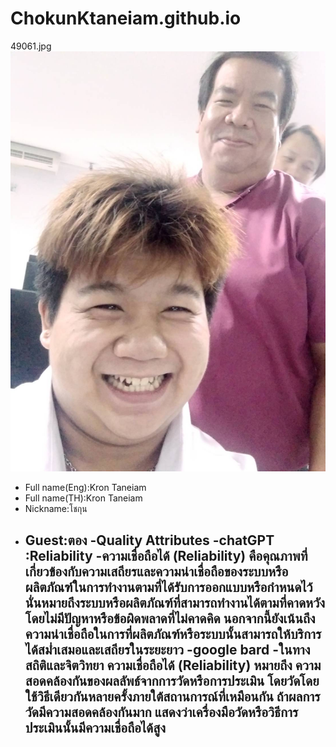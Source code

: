 # ChokunKtaneiam.github.io
49061.jpg
![MarineGEO circle logo](/49061.jpg "MarineGEO logo")

- Full name(Eng):Kron Taneiam
- Full name(TH):Kron Taneiam
- Nickname:โชกุน
- Guest:ตอง
-Quality Attributes
  -chatGPT :Reliability
  -ความเชื่อถือได้ (Reliability) คือคุณภาพที่เกี่ยวข้องกับความเสถียรและความน่าเชื่อถือของระบบหรือผลิตภัณฑ์ในการทำงานตามที่ได้รับการออกแบบหรือกำหนดไว้ นั่นหมายถึงระบบหรือผลิตภัณฑ์ที่สามารถทำงานได้ตามที่คาดหวังโดยไม่มีปัญหาหรือข้อผิดพลาดที่ไม่คาดคิด นอกจากนี้ยังเน้นถึงความน่าเชื่อถือในการที่ผลิตภัณฑ์หรือระบบนั้นสามารถให้บริการได้สม่ำเสมอและเสถียรในระยะยาว
  -google bard
  -ในทางสถิติและจิตวิทยา ความเชื่อถือได้ (Reliability) หมายถึง ความสอดคล้องกันของผลลัพธ์จากการวัดหรือการประเมิน โดยวัดโดยใช้วิธีเดียวกันหลายครั้งภายใต้สถานการณ์ที่เหมือนกัน ถ้าผลการวัดมีความสอดคล้องกันมาก แสดงว่าเครื่องมือวัดหรือวิธีการประเมินนั้นมีความเชื่อถือได้สูง
  -
